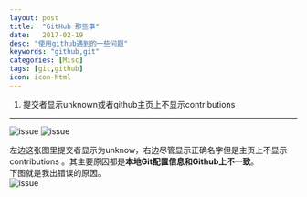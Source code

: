 ```yaml
---
layout: post
title:  "GitHub 那些事"
date:   2017-02-19
desc: "使用github遇到的一些问题"
keywords: "github,git"
categories: [Misc]
tags: [git,github]
icon: icon-html
---
```


1. 提交者显示unknown或者github主页上不显示contributions 
---------------------
![issue](/xuesen/static/img/github-issue-1.JPG)
![issue](/xuesen/static/img/github-issue-2.JPG)

左边这张图里提交者显示为unknow，右边尽管显示正确名字但是主页上不显示contributions 。其主要原因都是**本地Git配置信息和Github上不一致**。<br>下图就是我出错误的原因。 <br>
![issue](/xuesen/static/img/github-issue-3.JPG) <br>
